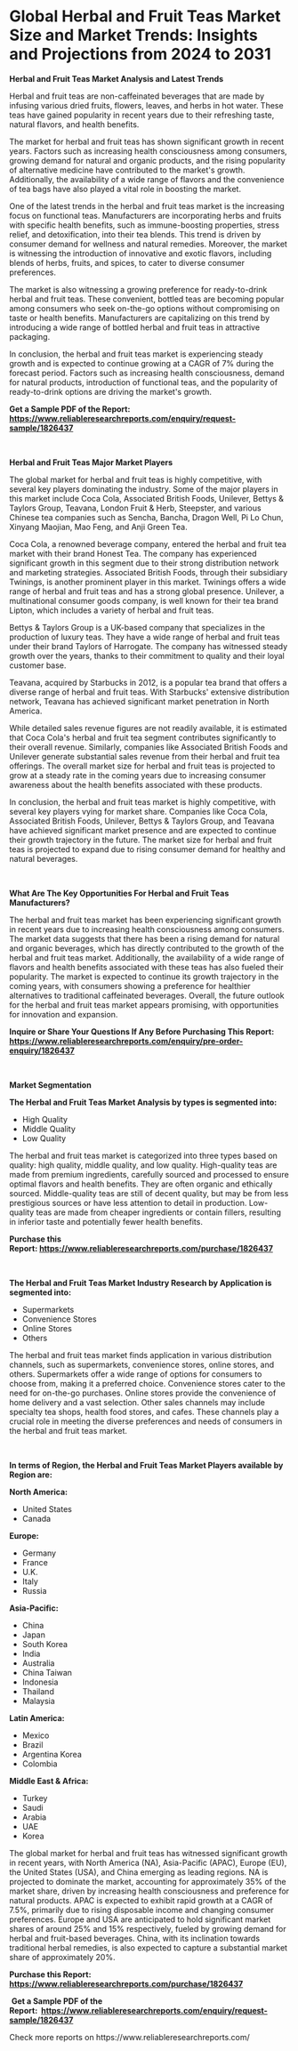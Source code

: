 <p><h1>Global Herbal and Fruit Teas Market Size and Market Trends: Insights and Projections from 2024 to 2031</h1></p><p><strong>Herbal and Fruit Teas Market Analysis and Latest Trends</strong></p>
<p><p>Herbal and fruit teas are non-caffeinated beverages that are made by infusing various dried fruits, flowers, leaves, and herbs in hot water. These teas have gained popularity in recent years due to their refreshing taste, natural flavors, and health benefits.</p><p>The market for herbal and fruit teas has shown significant growth in recent years. Factors such as increasing health consciousness among consumers, growing demand for natural and organic products, and the rising popularity of alternative medicine have contributed to the market's growth. Additionally, the availability of a wide range of flavors and the convenience of tea bags have also played a vital role in boosting the market.</p><p>One of the latest trends in the herbal and fruit teas market is the increasing focus on functional teas. Manufacturers are incorporating herbs and fruits with specific health benefits, such as immune-boosting properties, stress relief, and detoxification, into their tea blends. This trend is driven by consumer demand for wellness and natural remedies. Moreover, the market is witnessing the introduction of innovative and exotic flavors, including blends of herbs, fruits, and spices, to cater to diverse consumer preferences.</p><p>The market is also witnessing a growing preference for ready-to-drink herbal and fruit teas. These convenient, bottled teas are becoming popular among consumers who seek on-the-go options without compromising on taste or health benefits. Manufacturers are capitalizing on this trend by introducing a wide range of bottled herbal and fruit teas in attractive packaging.</p><p>In conclusion, the herbal and fruit teas market is experiencing steady growth and is expected to continue growing at a CAGR of 7% during the forecast period. Factors such as increasing health consciousness, demand for natural products, introduction of functional teas, and the popularity of ready-to-drink options are driving the market's growth.</p></p>
<p><strong>Get a Sample PDF of the Report:&nbsp; <a href="https://www.reliableresearchreports.com/enquiry/request-sample/1826437">https://www.reliableresearchreports.com/enquiry/request-sample/1826437</a></strong></p>
<p>&nbsp;</p>
<p><strong>Herbal and Fruit Teas Major Market Players</strong></p>
<p><p>The global market for herbal and fruit teas is highly competitive, with several key players dominating the industry. Some of the major players in this market include Coca Cola, Associated British Foods, Unilever, Bettys & Taylors Group, Teavana, London Fruit & Herb, Steepster, and various Chinese tea companies such as Sencha, Bancha, Dragon Well, Pi Lo Chun, Xinyang Maojian, Mao Feng, and Anji Green Tea.</p><p>Coca Cola, a renowned beverage company, entered the herbal and fruit tea market with their brand Honest Tea. The company has experienced significant growth in this segment due to their strong distribution network and marketing strategies. Associated British Foods, through their subsidiary Twinings, is another prominent player in this market. Twinings offers a wide range of herbal and fruit teas and has a strong global presence. Unilever, a multinational consumer goods company, is well known for their tea brand Lipton, which includes a variety of herbal and fruit teas.</p><p>Bettys & Taylors Group is a UK-based company that specializes in the production of luxury teas. They have a wide range of herbal and fruit teas under their brand Taylors of Harrogate. The company has witnessed steady growth over the years, thanks to their commitment to quality and their loyal customer base.</p><p>Teavana, acquired by Starbucks in 2012, is a popular tea brand that offers a diverse range of herbal and fruit teas. With Starbucks' extensive distribution network, Teavana has achieved significant market penetration in North America.</p><p>While detailed sales revenue figures are not readily available, it is estimated that Coca Cola's herbal and fruit tea segment contributes significantly to their overall revenue. Similarly, companies like Associated British Foods and Unilever generate substantial sales revenue from their herbal and fruit tea offerings. The overall market size for herbal and fruit teas is projected to grow at a steady rate in the coming years due to increasing consumer awareness about the health benefits associated with these products.</p><p>In conclusion, the herbal and fruit teas market is highly competitive, with several key players vying for market share. Companies like Coca Cola, Associated British Foods, Unilever, Bettys & Taylors Group, and Teavana have achieved significant market presence and are expected to continue their growth trajectory in the future. The market size for herbal and fruit teas is projected to expand due to rising consumer demand for healthy and natural beverages.</p></p>
<p>&nbsp;</p>
<p><strong>What Are The Key Opportunities For Herbal and Fruit Teas Manufacturers?</strong></p>
<p><p>The herbal and fruit teas market has been experiencing significant growth in recent years due to increasing health consciousness among consumers. The market data suggests that there has been a rising demand for natural and organic beverages, which has directly contributed to the growth of the herbal and fruit teas market. Additionally, the availability of a wide range of flavors and health benefits associated with these teas has also fueled their popularity. The market is expected to continue its growth trajectory in the coming years, with consumers showing a preference for healthier alternatives to traditional caffeinated beverages. Overall, the future outlook for the herbal and fruit teas market appears promising, with opportunities for innovation and expansion.</p></p>
<p><strong>Inquire or Share Your Questions If Any Before Purchasing This Report: <a href="https://www.reliableresearchreports.com/enquiry/pre-order-enquiry/1826437">https://www.reliableresearchreports.com/enquiry/pre-order-enquiry/1826437</a></strong></p>
<p>&nbsp;</p>
<p><strong>Market Segmentation</strong></p>
<p><strong>The Herbal and Fruit Teas Market Analysis by types is segmented into:</strong></p>
<p><ul><li>High Quality</li><li>Middle Quality</li><li>Low Quality</li></ul></p>
<p><p>The herbal and fruit teas market is categorized into three types based on quality: high quality, middle quality, and low quality. High-quality teas are made from premium ingredients, carefully sourced and processed to ensure optimal flavors and health benefits. They are often organic and ethically sourced. Middle-quality teas are still of decent quality, but may be from less prestigious sources or have less attention to detail in production. Low-quality teas are made from cheaper ingredients or contain fillers, resulting in inferior taste and potentially fewer health benefits.</p></p>
<p><strong>Purchase this Report:&nbsp;<a href="https://www.reliableresearchreports.com/purchase/1826437">https://www.reliableresearchreports.com/purchase/1826437</a></strong></p>
<p>&nbsp;</p>
<p><strong>The Herbal and Fruit Teas Market Industry Research by Application is segmented into:</strong></p>
<p><ul><li>Supermarkets</li><li>Convenience Stores</li><li>Online Stores</li><li>Others</li></ul></p>
<p><p>The herbal and fruit teas market finds application in various distribution channels, such as supermarkets, convenience stores, online stores, and others. Supermarkets offer a wide range of options for consumers to choose from, making it a preferred choice. Convenience stores cater to the need for on-the-go purchases. Online stores provide the convenience of home delivery and a vast selection. Other sales channels may include specialty tea shops, health food stores, and cafes. These channels play a crucial role in meeting the diverse preferences and needs of consumers in the herbal and fruit teas market.</p></p>
<p>&nbsp;</p>
<p><strong>In terms of Region, the Herbal and Fruit Teas Market Players available by Region are:</strong></p>
<p>
    <p> <strong> North America: </strong>
        <ul>
            <li>United States</li>
            <li>Canada</li>
        </ul>
        </p> 
    <p> <strong> Europe: </strong>
        <ul>
            <li>Germany</li>
            <li>France</li>
            <li>U.K.</li>
            <li>Italy</li>
            <li>Russia</li>
        </ul>
        </p> 
    <p> <strong> Asia-Pacific: </strong>
        <ul>
            <li>China</li>
            <li>Japan</li>
            <li>South Korea</li>
            <li>India</li>
            <li>Australia</li>
            <li>China Taiwan</li>
            <li>Indonesia</li>
            <li>Thailand</li>
            <li>Malaysia</li>
        </ul>
        </p> 
    <p> <strong> Latin America: </strong>
        <ul>
            <li>Mexico</li>
            <li>Brazil</li>
            <li>Argentina Korea</li>
            <li>Colombia</li>
        </ul>
        </p> 
    <p> <strong> Middle East & Africa: </strong>
        <ul>
            <li>Turkey</li>
            <li>Saudi</li>
            <li>Arabia</li>
            <li>UAE</li>
            <li>Korea</li>
        </ul>
    </p>
    </p>
<p><p>The global market for herbal and fruit teas has witnessed significant growth in recent years, with North America (NA), Asia-Pacific (APAC), Europe (EU), the United States (USA), and China emerging as leading regions. NA is projected to dominate the market, accounting for approximately 35% of the market share, driven by increasing health consciousness and preference for natural products. APAC is expected to exhibit rapid growth at a CAGR of 7.5%, primarily due to rising disposable income and changing consumer preferences. Europe and USA are anticipated to hold significant market shares of around 25% and 15% respectively, fueled by growing demand for herbal and fruit-based beverages. China, with its inclination towards traditional herbal remedies, is also expected to capture a substantial market share of approximately 20%.</p></p>
<p><strong>Purchase this Report: <a href="https://www.reliableresearchreports.com/purchase/1826437">https://www.reliableresearchreports.com/purchase/1826437</a></strong></p>
<p>&nbsp;<strong>Get a Sample PDF of the Report:&nbsp;&nbsp;<a href="https://www.reliableresearchreports.com/enquiry/request-sample/1826437">https://www.reliableresearchreports.com/enquiry/request-sample/1826437</a></strong></p>
<p><strong></strong></p>
<p>Check more reports on https://www.reliableresearchreports.com/</p>